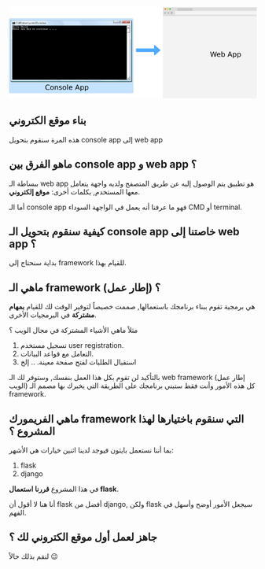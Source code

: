 ![convert-console](./assets/convert-console.png)

## بناء موقع الكتروني

هذه المرة سنقوم بتحويل console app إلى web app

## ماهو الفرق بين console app و web app ؟

ببساطة الـ web app هو تطبيق يتم الوصول إليه عن طريق المتصفح ولديه واجهة يتعامل معها المستخدم, بكلمات أخرى: **موقع إلكتروني**.

أما الـ console app فهو ما عرفنا أنه يعمل في الواجهة السوداء CMD أو terminal.

## كيفية سنقوم بتحويل الـ console app خاصتنا إلى web app ؟

بداية سنحتاج إلى framework للقيام بهذا.

## ماهي الـ framework (إطار عمل) ؟

هي برمجية تقوم ببناء برنامجك باستعمالها, صممت خصيصاً لتوفير الوقت لك للقيام **بمهام مشتركة** في البرمجيات الأخرى.

مثلاً ماهي الأشياء المشتركة في مجال الويب ؟

1. تسجيل مستخدم user registration.
2. التعامل مع قواعد البيانات.
3. استقبال الطلبات لفتح صفحة معينة.
.. إلخ

بالتأكيد لن تقوم بكل هذا العمل بنفسك, وستوفر لك الـ web framework (إطار عمل الويب) كل هذه الأمور وأنت فقط ستبني برنامجك على الطريقة التي يخبرك بها مصمم الـ framework.

## ماهي الفريمورك framework التي سنقوم باختيارها لهذا المشروع ؟

بما أننا نستعمل بايثون فيوجد لدينا اثنين خيارات هي الأشهر:
1. flask
2. django


في هذا المشروع **قررنا استعمال flask**.

أنا هنا لا أقول أن flask أفضل من django, ولكن flask سيجعل الأمور أوضح وأسهل في الفهم.

## جاهز لعمل أول موقع الكتروني لك ؟

لنقم بذلك حالاً :wink: 